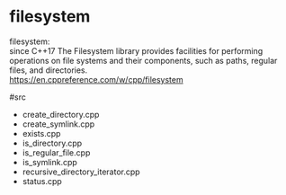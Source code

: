 filesystem
===============


filesystem:  
since C++17
The Filesystem library provides facilities for performing operations on file systems and their components, such as paths, regular files, and directories.  
https://en.cppreference.com/w/cpp/filesystem  
  

#src  
- create_directory.cpp  
- create_symlink.cpp  
- exists.cpp  
- is_directory.cpp  
- is_regular_file.cpp  
- is_symlink.cpp  
- recursive_directory_iterator.cpp  
- status.cpp  


